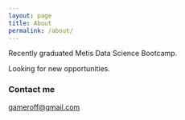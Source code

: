 ```yaml
---
layout: page
title: About
permalink: /about/
---
```


Recently graduated Metis Data Science Bootcamp. 

Looking for new opportunities.

### Contact me

[gameroff@gmail.com](mailto:gameroff@gmail.com)

